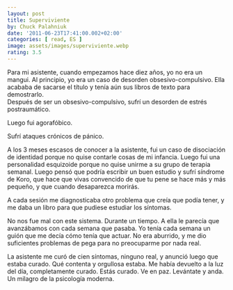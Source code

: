 ```yaml
---
layout: post
title: Superviviente
by: Chuck Palahniuk
date: '2011-06-23T17:41:00.002+02:00'
categories: [ read, ES ]
image: assets/images/superviviente.webp
rating: 3.5
---
```


Para mi asistente, cuando empezamos hace diez años, yo no era un mangui. Al principio, yo era un caso de desorden obsesivo-compulsivo. Ella acababa de sacarse el título y tenía aún sus libros de texto para demostrarlo.<br />Después de ser un obsesivo-compulsivo, sufrí un desorden de estrés postraumático.
<p/>
Luego fui agorafóbico.
<p/>
Sufrí ataques crónicos de pánico.
<p/>
A los 3 meses escasos de conocer a la asistente, fui un caso de disociación de identidad porque no quise contarle cosas de mi infancia. Luego fui una personalidad esquizoide porque no quise unirme a su grupo de terapia semanal. Luego pensó que podría escribir un buen estudio y sufrí síndrome de Koro, que hace que vivas convencido de que tu pene se hace más y más pequeño, y que cuando desaparezca morirás.
<p/>
A cada sesión me diagnosticaba otro problema que creía que podía tener, y me daba un libro para que pudiese estudiar los síntomas.
<p/>
No nos fue mal con este sistema. Durante un tiempo. A ella le parecía que avanzábamos con cada semana que pasaba. Yo tenía cada semana un guión que me decía cómo tenía que actuar. No era aburrido, y me dio suficientes problemas de pega para no preocuparme por nada real.
<p/>
La asistente me curó de cien síntomas, ninguno real, y anunció luego que estaba curado. Qué contenta y orgullosa estaba. Me había devuelto a la luz del día, completamente curado. Estás curado. Ve en paz. Levántate y anda. Un milagro de la psicología moderna.
<p/>
